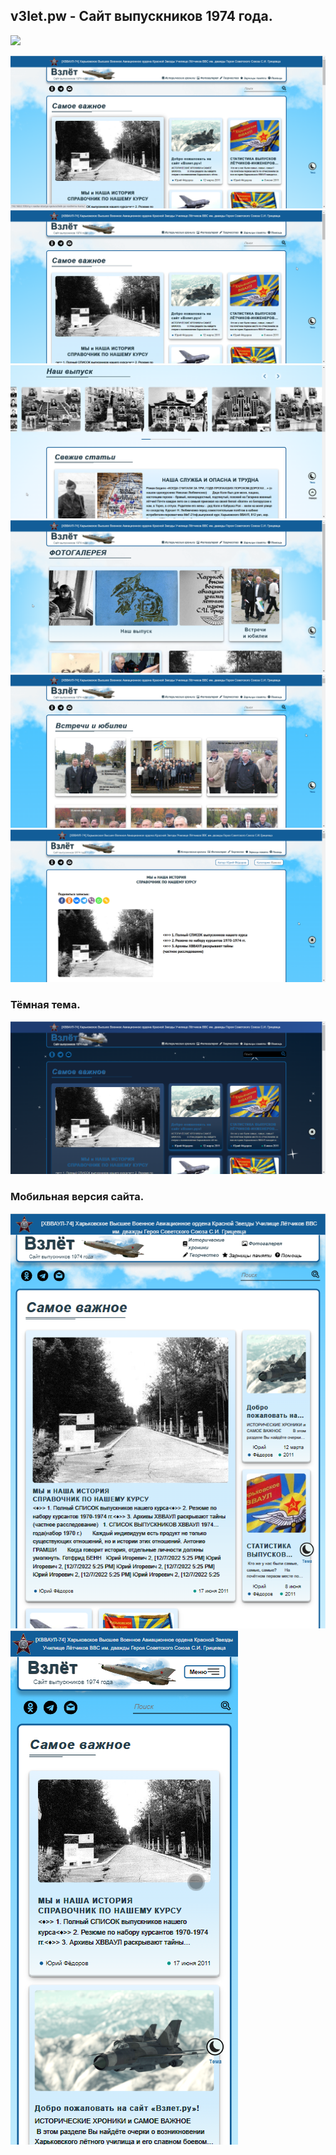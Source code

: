 ## v3let.pw - Сайт выпускников 1974 года.
![](https://github.com/cloudy1gor/v3let/tree/main/screens/GIF.gif)</br>

![](/screens/screen.png)</br>
![](/screens/screen2.png)</br>
![](/screens/screen3.png)</br>
![](/screens/screen4.png)</br>
![](/screens/screen5.png)</br>
![](/screens/screen6.png)</br>

### Тёмная тема.
![](/screens/screen9.png)</br>

### Мобильная версия сайта.
![](/screens/screen7.png)</br>
![](/screens/screen8.png)</br>